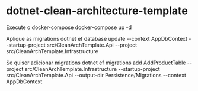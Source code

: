 # dotnet-clean-architecture-template

Execute o docker-compose
docker-compose up -d

Aplique as migrations
dotnet ef database update --context AppDbContext --startup-project src/CleanArchTemplate.Api --project src/CleanArchTemplate.Infrastructure

Se quiser adicionar migrations
dotnet ef migrations add AddProductTable --project src/CleanArchTemplate.Infrastructure --startup-project src/CleanArchTemplate.Api --output-dir Persistence/Migrations --context AppDbContext